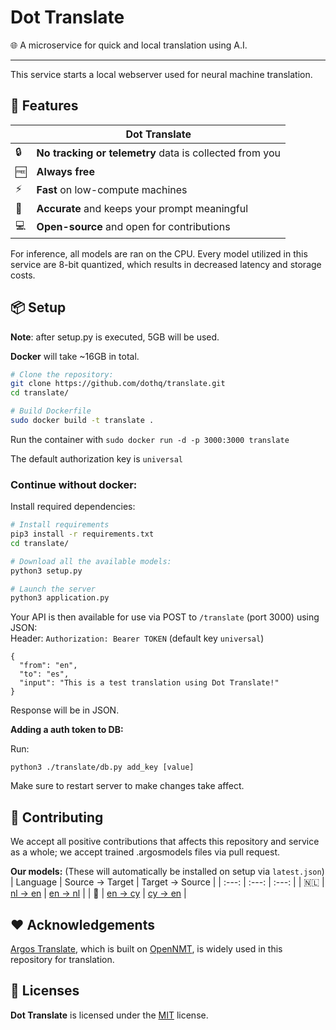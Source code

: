 # Dot Translate
🌐 A microservice for quick and local translation using A.I.

---

This service starts a local webserver used for neural machine translation.


## 🚀 Features

|  | Dot Translate |
| - | ------------ |
| 🔒 | **No tracking or telemetry** data is collected from you |
| 🆓 | **Always free** |
| ⚡️ | **Fast** on low-compute machines |
| 📝 | **Accurate** and keeps your prompt meaningful |
| 💻 | **Open-source** and open for contributions |

For inference, all models are ran on the CPU. Every model utilized in this service are 8-bit quantized, which results in decreased latency and storage costs.

## 📦️ Setup

**Note**: after setup.py is executed, 5GB will be used.

**Docker** will take ~16GB in total.


```bash
# Clone the repository:
git clone https://github.com/dothq/translate.git
cd translate/

# Build Dockerfile
sudo docker build -t translate .
```

Run the container with `sudo docker run -d -p 3000:3000 translate`

The default authorization key is `universal`

### **Continue without docker:**

Install required dependencies:
```bash
# Install requirements
pip3 install -r requirements.txt
cd translate/

# Download all the available models:
python3 setup.py

# Launch the server
python3 application.py
```

Your API is then available for use via POST to `/translate` (port 3000) using JSON:
<br>
Header: `Authorization: Bearer TOKEN` (default key `universal`)
```
{
  "from": "en",
  "to": "es",
  "input": "This is a test translation using Dot Translate!"
}
```
Response will be in JSON.

**Adding a auth token to DB:**

Run:
```
python3 ./translate/db.py add_key [value]
```
Make sure to restart server to make changes take affect.

## 🔧 Contributing

We accept all positive contributions that affects this repository and service as a whole; we accept trained .argosmodels files via pull request. 

**Our models:**
(These will automatically be installed on setup via `latest.json`)
| Language | Source -> Target | Target -> Source |
| :---: | :---: | :---: |
| 🇳🇱 | [nl -> en](https://cdn.discordapp.com/attachments/842801645611384872/912031467327074374/dutch_en.argosmodel) | [en -> nl](https://cdn.discordapp.com/attachments/842801645611384872/912031363639685130/en_nl.argosmodel) |
| 🏴󠁧󠁢󠁷󠁬󠁳󠁿 | [en -> cy](https://github.com/dothq/translate/releases/download/November-2021/en_cy.argosmodel) | [cy -> en](https://github.com/dothq/translate/releases/download/November-2021/cy_en.argosmodel) |

## ❤️ Acknowledgements

[Argos Translate](https://github.com/argosopentech/argos-translate), which is built on [OpenNMT](https://opennmt.net/), is widely used in this repository for translation.

## 📜 Licenses
**Dot Translate** is licensed under the [MIT](https://spdx.org/licenses/MIT.html) license.
